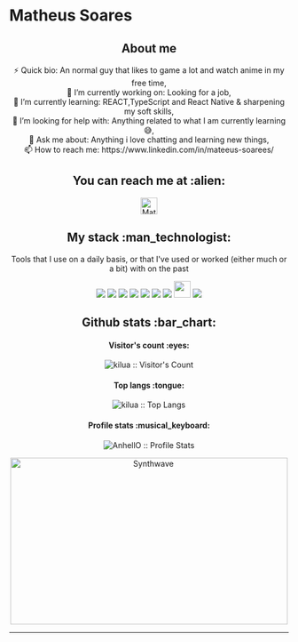 # Matheus Soares

<h2 align="center">About me</h2>
<p align="center">⚡ Quick bio:      An normal guy that likes to game a lot and watch anime in my free time,<br>
		🔭 I’m currently working on:    Looking for a job,<br>
		🌱 I’m currently learning:       REACT,TypeScript and React Native & sharpening my soft skills,<br>
		🤔 I’m looking for help with:     Anything related to what I am currently learning 😅,<br>
		💬 Ask me about:                  Anything i love chatting and learning new things,<br>
	  	📫 How to reach me:             https://www.linkedin.com/in/mateeus-soarees/<br>
</p>

<h2 align="center">You can reach me at :alien:</h2>

<p align="center">
  <a href="https://www.linkedin.com/in/mateeus-soarees/">
    <img src="https://www.vectorlogo.zone/logos/linkedin/linkedin-icon.svg" alt="Matheus Soares LinkedIn Profile" height="30" width="30">
  </a>
</p>

<h2 align="center">My stack :man_technologist:</h2>

<p align="center">Tools that I use on a daily basis, or that I've used or worked (either much or a bit) with on the past</p>
<p align="center">
  <img src="https://www.vectorlogo.zone/logos/w3_html5/w3_html5-icon.svg">
  <img src="https://www.vectorlogo.zone/logos/netlifyapp_watercss/netlifyapp_watercss-ar21.svg">
  <img src="https://www.vectorlogo.zone/logos/javascript/javascript-icon.svg">
  <img src="https://www.vectorlogo.zone/logos/reactjs/reactjs-icon.svg">
  <img src="https://www.vectorlogo.zone/logos/getbootstrap/getbootstrap-icon.svg">
  <img src="https://www.vectorlogo.zone/logos/typescriptlang/typescriptlang-icon.svg">
  <img src="https://www.vectorlogo.zone/logos/nodejs/nodejs-icon.svg">
  <img src='https://upload.vectorlogo.zone/logos/nextjs/images/2d3864ef-00e0-4026-ab1d-30e4a98e2899.svg' height="30" width="30">
  <img src='https://www.vectorlogo.zone/logos/angular/angular-icon.svg'>
</p>

<h2 align="center">Github stats :bar_chart:</h2>

<h4 align="center">Visitor's count :eyes:</h4>

<p align="center"><img src="https://profile-counter.glitch.me/{killu4kun}/count.svg" alt="kilua :: Visitor's Count" /></p>

<h4 align="center">Top langs :tongue:</h4>

<p align="center"><img src="https://github-readme-stats.vercel.app/api/top-langs/?username=killu4kun&theme=tokyonight" alt="kilua :: Top Langs" /></p>

<h4 align="center">Profile stats :musical_keyboard:</h4>

<p align="center"><img src="https://github-readme-stats.vercel.app/api?username=killu4kun&show_icons=true&theme=synthwave" alt="AnhellO :: Profile Stats" /></p>

<p align="center"><img src="https://thumbs.gfycat.com/GoodnaturedFondGaur-size_restricted.gif" alt="Synthwave" height="300" width="500"></p>


---
